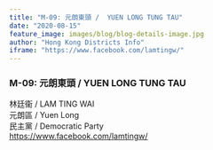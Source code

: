 ```yaml
---
title: "M-09: 元朗東頭 /  YUEN LONG TUNG TAU"
date: "2020-08-15"
feature_image: images/blog/blog-details-image.jpg
author: "Hong Kong Districts Info"
iframe: "https://www.facebook.com/lamtingw/"
---
```


### M-09: 元朗東頭 /  YUEN LONG TUNG TAU  
林廷衞 /  LAM TING WAI  
元朗區 / Yuen Long  
民主黨 /  Democratic Party  
https://www.facebook.com/lamtingw/
